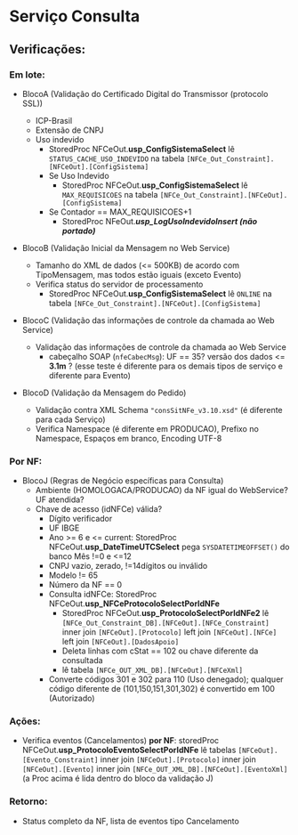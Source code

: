 # Serviço Consulta
 
## Verificações:
 
### Em lote:

 * BlocoA (Validação do Certificado Digital do Transmissor (protocolo SSL))
   * ICP-Brasil
   * Extensão de CNPJ
   * Uso indevido
     * StoredProc NFCeOut.**usp_ConfigSistemaSelect** lê `STATUS_CACHE_USO_INDEVIDO` na tabela `[NFCe_Out_Constraint].[NFCeOut].[ConfigSistema]`
     * Se Uso Indevido
       * StoredProc NFCeOut.**usp_ConfigSistemaSelect** lê `MAX_REQUISICOES` na tabela `[NFCe_Out_Constraint].[NFCeOut].[ConfigSistema]`
     * Se Contador == MAX_REQUISICOES+1
       * StoredProc NFeOut.**_usp_LogUsoIndevidoInsert (não portado)_**

 * BlocoB (Validação Inicial da Mensagem no Web Service)
     * Tamanho do XML de dados (<= 500KB) de acordo com TipoMensagem, mas todos estão iguais (exceto Evento)
     * Verifica status do servidor de processamento
       * StoredProc NFCeOut.**usp_ConfigSistemaSelect** lê `ONLINE` na tabela `[NFCe_Out_Constraint].[NFCeOut].[ConfigSistema]`

 * BlocoC (Validação das informações de controle da chamada ao Web Service)
   * Validação das informações de controle da chamada ao Web Service
     * cabeçalho SOAP (`nfeCabecMsg`): UF == 35? versão dos dados <= **3.1m** ? (esse teste é diferente para os demais tipos de serviço e diferente para Evento)

 * BlocoD (Validação da Mensagem do Pedido)
   * Validação contra XML Schema `"consSitNFe_v3.10.xsd"` (é diferente para cada Serviço)
   * Verifica Namespace (é diferente em PRODUCAO), Prefixo no Namespace, Espaços em branco, Encoding UTF-8

### Por NF:

 * BlocoJ (Regras de Negócio específicas para Consulta)
   * Ambiente (HOMOLOGACA/PRODUCAO) da NF igual do WebService? UF atendida?
   * Chave de acesso (idNFCe) válida?
     * Dígito verificador
     * UF IBGE
     * Ano >= 6 e <= current: StoredProc NFCeOut.**usp_DateTimeUTCSelect** pega `SYSDATETIMEOFFSET()` do banco
Mês !=0 e <=12
     * CNPJ vazio, zerado, !=14dígitos ou inválido
     * Modelo != 65
     * Número da NF == 0
     * Consulta idNFCe: StoredProc NFCeOut.**usp_NFCeProtocoloSelectPorIdNFe**
       * StoredProc NFCeOut.**usp_ProtocoloSelectPorIdNFe2** lê `[NFCe_Out_Constraint_DB].[NFCeOut].[NFCe_Constraint]` inner join `[NFCeOut].[Protocolo]` left join `[NFCeOut].[NFCe]` left join `[NFCeOut].[DadosApoio]`  
       * Deleta linhas com cStat == 102 ou chave diferente da consultada
       * lê tabela `[NFCe_OUT_XML_DB].[NFCeOut].[NFCeXml]`  
     * Converte códigos 301 e 302 para 110 (Uso denegado); qualquer código diferente de (101,150,151,301,302) é convertido em 100 (Autorizado)

### Ações:

 * Verifica eventos (Cancelamentos) **por NF**: storedProc NFCeOut.**usp_ProtocoloEventoSelectPorIdNFe** lê tabelas `[NFCeOut].[Evento_Constraint]` inner join `[NFCeOut].[Protocolo]` inner join `[NFCeOut].[Evento]` inner join `[NFCe_OUT_XML_DB].[NFCeOut].[EventoXml]` 
(a Proc acima é lida dentro do bloco da validação J)

### Retorno:

 * Status completo da NF, lista de eventos tipo Cancelamento